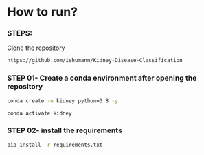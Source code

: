 
# How to run?
### STEPS:

Clone the repository

```bash
https://github.com/ishumann/Kidney-Disease-Classification
```
### STEP 01- Create a conda environment after opening the repository

```bash
conda create -n kidney python=3.8 -y
```

```bash
conda activate kidney
```


### STEP 02- install the requirements
```bash
pip install -r requirements.txt
```


